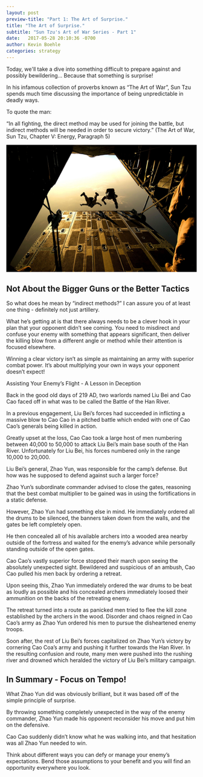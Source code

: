 ```yaml
---
layout: post
preview-title: "Part 1: The Art of Surprise."
title: "The Art of Surprise."
subtitle: "Sun Tzu's Art of War Series - Part 1"
date:   2017-05-28 20:10:36 -0700
author: Kevin Boehle
categories: strategy
---
```

Today, we'll take a dive into something difficult to prepare against and possibly bewildering… Because that something is surprise!
 
In his infamous collection of proverbs known as “The Art of War”, Sun Tzu spends much time discussing the importance of being unpredictable in deadly ways.
 
To quote the man: 

“In all fighting, the direct method may be used for joining the battle, but indirect methods will be needed in order to secure victory.” (The Art of War, Sun Tzu, Chapter V: Energy, Paragraph 5)
 
<img src="/images/posts/test.jpg" alt="Test Image"/>

<h2>Not About the Bigger Guns or the Better Tactics</h2>
 
So what does he mean by “indirect methods?”
I can assure you of at least one thing - definitely not just artillery.
 
What he’s getting at is that there always needs to be a clever hook in your plan that your opponent didn’t see coming. You need to misdirect and confuse your enemy with something that appears significant, then deliver the killing blow from a different angle or method while their attention is focused elsewhere.
 
Winning a clear victory isn’t as simple as maintaining an army with superior combat power. It’s about multiplying your own in ways your opponent doesn’t expect!
 
Assisting Your Enemy’s Flight - A Lesson in Deception
 
Back in the good old days of 219 AD, two warlords named Liu Bei and Cao Cao faced off in what was to be called the Battle of the Han River.
 
In a previous engagement, Liu Bei’s forces had succeeded in inflicting a massive blow to Cao Cao in a pitched battle which ended with one of Cao Cao’s generals being killed in action.
 
Greatly upset at the loss, Cao Cao took a large host of men numbering between 40,000 to 50,000 to attack Liu Bei’s main base south of the Han River. Unfortunately for Liu Bei, his forces numbered only in the range 10,000 to 20,000.
 
Liu Bei’s general, Zhao Yun, was responsible for the camp’s defense. But how was he supposed to defend against such a larger force?
 
Zhao Yun’s subordinate commander advised to close the gates, reasoning that the best combat multiplier to be gained was in using the fortifications in a static defense.
 
However, Zhao Yun had something else in mind. He immediately ordered all the drums to be silenced, the banners taken down from the walls, and the gates be left completely open.
 
He then concealed all of his available archers into a wooded area nearby outside of the fortress and waited for the enemy’s advance while personally standing outside of the open gates.
 
Cao Cao’s vastly superior force stopped their march upon seeing the absolutely unexpected sight. Bewildered and suspicious of an ambush, Cao Cao pulled his men back by ordering a retreat.
 
Upon seeing this, Zhao Yun immediately ordered the war drums to be beat as loudly as possible and his concealed archers immediately loosed their ammunition on the backs of the retreating enemy.
 
The retreat turned into a route as panicked men tried to flee the kill zone established by the archers in the wood. Disorder and chaos reigned in Cao Cao’s army as Zhao Yun ordered his men to pursue the disheartened enemy troops.
 
Soon after, the rest of Liu Bei’s forces capitalized on Zhao Yun’s victory by cornering Cao Coa’s army and pushing it further towards the Han River. In the resulting confusion and route, many men were pushed into the rushing river and drowned which heralded the victory of Liu Bei’s military campaign.
 
<h2>In Summary - Focus on Tempo!</h2>
 
What Zhao Yun did was obviously brilliant, but it was based off of the simple principle of surprise.
 
By throwing something completely unexpected in the way of the enemy commander, Zhao Yun made his opponent reconsider his move and put him on the defensive.
 
Cao Cao suddenly didn’t know what he was walking into, and that hesitation was all Zhao Yun needed to win.
 
Think about different ways you can defy or manage your enemy’s expectations. Bend those assumptions to your benefit and you will find an opportunity everywhere you look.

